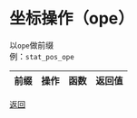 # 坐标操作（ope）
以`ope`做前缀  
例：`stat_pos_ope`

|前缀|操作|函数|返回值|
|---|---|---|---|

[返回](./stat_pos__README.md)
